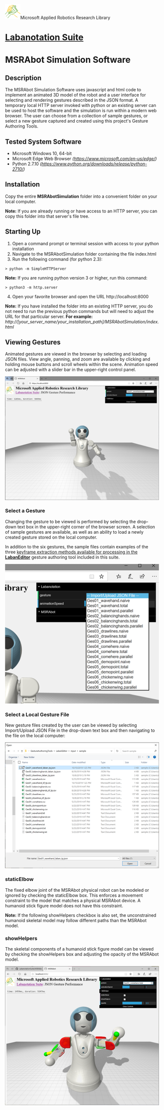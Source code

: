 ![MARR_logo.png](/docs/MARR_logo.png)Microsoft Applied Robotics Research Library
# [Labanotation Suite](/README.md)

# **MSRAbot Simulation Software**

## Description
The MSRAbot Simulation Software uses javascript and html code to implement an animated 3D model of the robot and a user interface for selecting and rendering gestures described in the JSON format. A temporary local HTTP server invoked with python or an existing server can be used to host the software and the simulation is run within a modern web browser. The user can choose from a collection of sample gestures, or select a new gesture captured and created using this project's Gesture Authoring Tools.

## Tested System Software
- Microsoft Windows 10, 64-bit
- Microsoft Edge Web Browser *(https://www.microsoft.com/en-us/edge/)*
- Python 2.7.10 *(https://www.python.org/downloads/release/python-2710/)*

## Installation

Copy the entire **MSRAbotSimulation** folder into a convenient folder on your local computer.

**Note:** If you are already running or have access to an HTTP server, you can copy this folder into that server's file tree.

## Starting Up 

1. Open a command prompt or terminal session with access to your python installation
1. Navigate to the MSRAbotSimulation folder containing the file index.html
1. Run the following command (for python 2.3):
```
> python -m SimpleHTTPServer
```

**Note:** If you are running python version 3 or higher, run this command:
```
> python3 -m http.server
```
4. Open your favorite browser and open the URL http://localhost:8000

**Note:** If you have installed the folder into an existing HTTP server, you do not need to run the previous python commands but will need to adjust the URL for that particular server.  **For example:** *http://[your_server_name/your_installation_path]/MSRAbotSimulation/index.html*

## Viewing Gestures
Animated gestures are viewed in the browser by selecting and loading JSON files. View angle, panning, and zoom are available by clicking and holding mouse buttons and scroll wheels within the scene. Animation speed can be adjusted with a slider bar in the upper-right control panel.

![LabanotationSuite_MSRAbot_in_browser.png](docs/LabanotationSuite_MSRAbot_in_browser.png)

### Select a Gesture

Changing the gesture to be viewed is performed by selecting the drop-down text box in the upper-right corner of the browser screen. A selection of sample gestures are available, as well as an ability to load a newly created gesture stored on the local computer.

In addition to the six gestures, the sample files contain examples of the three [keyframe extraction methods available for processing in the **LabanEditor**](https://github.com/microsoft/LabanotationSuite/blob/master/GestureAuthoringTools/LabanEditor/README.md#keyframe-extraction-algorithms) gesture authoring tool included in this suite.

![LabanotationSuite_Gesture_selection.png](docs/LabanotationSuite_Gesture_selection.png)

### Select a Local Gesture File

New gesture files created by the user can be viewed by selecting Import/Upload JSON File in the drop-down text box and then navigating to the file on the local computer:

![LabanotationSuite_Gesture_File_selection.png](docs/LabanotationSuite_Gesture_File_selection.png)

### staticElbow
The fixed elbow joint of the MSRAbot physical robot can be modeled or ignored by checking the staticElbow box. This enforces a movement constraint to the model that matches a physical MSRAbot device. A humanoid stick figure model does not have this constraint.

**Note:** If the following showHelpers checkbox is also set, the unconstrained humanoid skeletal model may follow different paths than the MSRAbot model.

### showHelpers

The skeletal components of a humanoid stick figure model can be viewed by checking the showHelpers box and adjusting the opacity of the MSRAbot model.

![LabanotationSuite_Static_Elbow.png](docs/LabanotationSuite_Static_Elbow.png)
